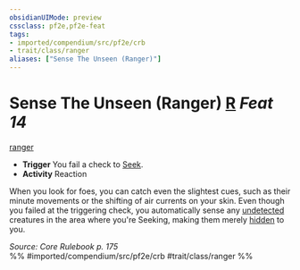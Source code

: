```yaml
---
obsidianUIMode: preview
cssclass: pf2e,pf2e-feat
tags:
- imported/compendium/src/pf2e/crb
- trait/class/ranger
aliases: ["Sense The Unseen (Ranger)"]
---
```

# Sense The Unseen (Ranger)  [R](chapter-9-playing-the-game.md#Actions "Reaction") *Feat 14*  
[ranger](rules/traits/ranger.md)  

- **Trigger** You fail a check to [Seek](seek.md).
- **Activity** Reaction

When you look for foes, you can catch even the slightest cues, such as their minute movements or the shifting of air currents on your skin. Even though you failed at the triggering check, you automatically sense any [undetected](conditions.md#Undetected) creatures in the area where you're Seeking, making them merely [hidden](conditions.md#Hidden) to you.

*Source: Core Rulebook p. 175*  
%% #imported/compendium/src/pf2e/crb #trait/class/ranger %%